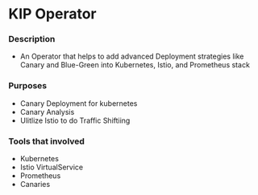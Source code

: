 # KIP Operator
### Description
- An Operator that helps to add advanced Deployment strategies like Canary and Blue-Green into Kubernetes, Istio, and Prometheus stack

### Purposes
- Canary Deployment for kubernetes
- Canary Analysis
- Ulitlize Istio to do Traffic Shiftiing 

### Tools that involved
- Kubernetes
- Istio VirtualService
- Prometheus
- Canaries
